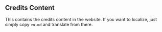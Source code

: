 ## Credits Content

This contains the credits content in the website. If you want to localize, just simply copy `en.md` and translate from there.